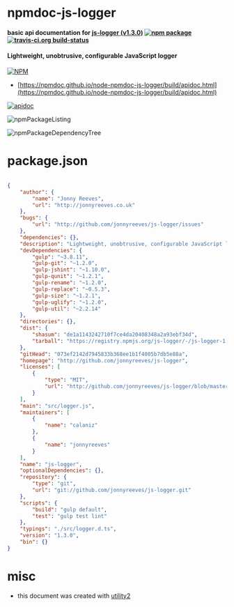 # npmdoc-js-logger

#### basic api documentation for  [js-logger (v1.3.0)](http://github.com/jonnyreeves/js-logger)  [![npm package](https://img.shields.io/npm/v/npmdoc-js-logger.svg?style=flat-square)](https://www.npmjs.org/package/npmdoc-js-logger) [![travis-ci.org build-status](https://api.travis-ci.org/npmdoc/node-npmdoc-js-logger.svg)](https://travis-ci.org/npmdoc/node-npmdoc-js-logger)

#### Lightweight, unobtrusive, configurable JavaScript logger

[![NPM](https://nodei.co/npm/js-logger.png?downloads=true&downloadRank=true&stars=true)](https://www.npmjs.com/package/js-logger)

- [https://npmdoc.github.io/node-npmdoc-js-logger/build/apidoc.html](https://npmdoc.github.io/node-npmdoc-js-logger/build/apidoc.html)

[![apidoc](https://npmdoc.github.io/node-npmdoc-js-logger/build/screenCapture.buildCi.browser.%252Ftmp%252Fbuild%252Fapidoc.html.png)](https://npmdoc.github.io/node-npmdoc-js-logger/build/apidoc.html)

![npmPackageListing](https://npmdoc.github.io/node-npmdoc-js-logger/build/screenCapture.npmPackageListing.svg)

![npmPackageDependencyTree](https://npmdoc.github.io/node-npmdoc-js-logger/build/screenCapture.npmPackageDependencyTree.svg)



# package.json

```json

{
    "author": {
        "name": "Jonny Reeves",
        "url": "http://jonnyreeves.co.uk"
    },
    "bugs": {
        "url": "http://github.com/jonnyreeves/js-logger/issues"
    },
    "dependencies": {},
    "description": "Lightweight, unobtrusive, configurable JavaScript logger",
    "devDependencies": {
        "gulp": "~3.8.11",
        "gulp-git": "~1.2.0",
        "gulp-jshint": "~1.10.0",
        "gulp-qunit": "~1.2.1",
        "gulp-rename": "~1.2.0",
        "gulp-replace": "~0.5.3",
        "gulp-size": "~1.2.1",
        "gulp-uglify": "~1.2.0",
        "gulp-util": "~2.2.14"
    },
    "directories": {},
    "dist": {
        "shasum": "de1a1143242710f7ce4da20408348a2a93ebf34d",
        "tarball": "https://registry.npmjs.org/js-logger/-/js-logger-1.3.0.tgz"
    },
    "gitHead": "073ef2142d7945833b368ee1b1f4005b7db5e88a",
    "homepage": "http://github.com/jonnyreeves/js-logger",
    "licenses": [
        {
            "type": "MIT",
            "url": "http://github.com/jonnyreeves/js-logger/blob/master/MIT-LICENSE.txt"
        }
    ],
    "main": "src/logger.js",
    "maintainers": [
        {
            "name": "calaniz"
        },
        {
            "name": "jonnyreeves"
        }
    ],
    "name": "js-logger",
    "optionalDependencies": {},
    "repository": {
        "type": "git",
        "url": "git://github.com/jonnyreeves/js-logger.git"
    },
    "scripts": {
        "build": "gulp default",
        "test": "gulp test lint"
    },
    "typings": "./src/logger.d.ts",
    "version": "1.3.0",
    "bin": {}
}
```



# misc
- this document was created with [utility2](https://github.com/kaizhu256/node-utility2)
